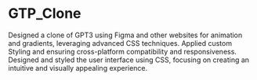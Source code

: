 # GTP_Clone
 Designed a clone of GPT3 using Figma and other websites for animation and gradients, leveraging advanced CSS techniques. Applied custom Styling and ensuring cross-platform compatibility and responsiveness. Designed and styled the user interface using CSS, focusing on creating an intuitive and visually appealing experience.
